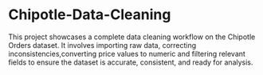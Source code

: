 # Chipotle-Data-Cleaning
This project showcases a complete data cleaning workflow on the Chipotle Orders dataset. It involves importing raw data, correcting inconsistencies,converting price values to numeric and filtering relevant fields to ensure the dataset is accurate, consistent, and ready for analysis.

